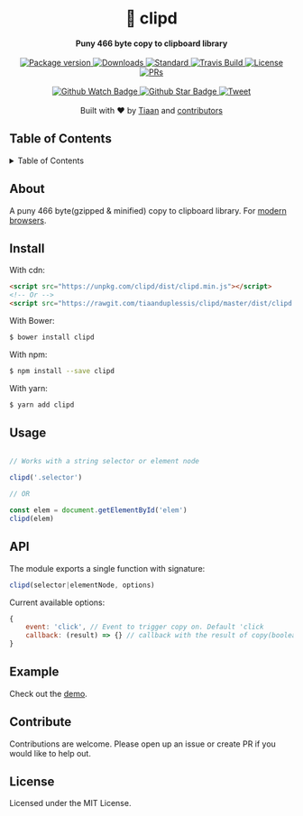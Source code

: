<h1 align="center">📎 clipd</h1>
<div align="center">
  <strong>Puny 466 byte copy to clipboard library</strong>
</div>
<br>
<div align="center">
  <a href="https://npmjs.org/package/clipd">
    <img src="https://img.shields.io/npm/v/clipd.svg?style=flat-square" alt="Package version" />
  </a>
  <a href="https://npmjs.org/package/clipd">
  <img src="https://img.shields.io/npm/dm/clipd.svg?style=flat-square" alt="Downloads" />
  </a>
  <a href="https://github.com/feross/standard">
    <img src="https://img.shields.io/badge/code%20style-standard-brightgreen.svg?style=flat-square" alt="Standard" />
  </a>
  <a href="https://travis-ci.org/tiaanduplessis/clipd">
    <img src="https://img.shields.io/travis/tiaanduplessis/clipd.svg?style=flat-square" alt="Travis Build" />
  </a>
  <a href="https://github.com/tiaanduplessis/clipd/blob/master/LICENSE">
    <img src="https://img.shields.io/npm/l/clipd.svg?style=flat-square" alt="License" />
  </a>
  <a href="http://makeapullrequest.com">
    <img src="https://img.shields.io/badge/PRs-welcome-brightgreen.svg?style=flat-square" alt="PRs" />
  </a>
</div>
<br>
<div align="center">
  <a href="https://github.com/tiaanduplessis/clipd/watchers">
    <img src="https://img.shields.io/github/watchers/tiaanduplessis/clipd.svg?style=social" alt="Github Watch Badge" />
  </a>
  <a href="https://github.com/tiaanduplessis/clipd/stargazers">
    <img src="https://img.shields.io/github/stars/tiaanduplessis/clipd.svg?style=social" alt="Github Star Badge" />
  </a>
  <a href="https://twitter.com/intent/tweet?text=Check%20out%20clipd!%20https://github.com/tiaanduplessis/clipd%20%F0%9F%91%8D">
    <img src="https://img.shields.io/twitter/url/https/github.com/tiaanduplessis/clipd.svg?style=social" alt="Tweet" />
  </a>
</div>
<br>
<div align="center">
  Built with ❤︎ by <a href="tiaanduplessis.co.za">Tiaan</a> and <a href="https://github.com/tiaanduplessis/clipd/graphs/contributors">contributors</a>
</div>


<h2>Table of Contents</h2>
<details>
  <summary>Table of Contents</summary>
	<li><a href="#About">About</a></li>
  <li><a href="#install">Install</a></li>
  <li><a href="#usage">Usage</a></li>
  <li><a href="#api">API</a></li>
	<li><a href="#example">example</a></li>
  <li><a href="#contribute">Contribute</a></li>
  <li><a href="#license">License</a></li>
</details>

## About

A puny 466 byte(gzipped & minified) copy to clipboard library. For [modern browsers](https://www.microsoft.com/en-za/download/internet-explorer.aspx).

## Install

With cdn:

```html
<script src="https://unpkg.com/clipd/dist/clipd.min.js"></script>
<!-- Or -->
<script src="https://rawgit.com/tiaanduplessis/clipd/master/dist/clipd.min.js"></script>
```

With Bower:

```sh
$ bower install clipd
```

With npm:

```sh
$ npm install --save clipd
```

With yarn:

```sh
$ yarn add clipd
```

## Usage

```js

// Works with a string selector or element node

clipd('.selector')

// OR

const elem = document.getElementById('elem')
clipd(elem)

```

## API

The module exports a single function with signature:

```js
clipd(selector|elementNode, options)
```

Current available options:

```js
{
	event: 'click', // Event to trigger copy on. Default 'click
	callback: (result) => {} // callback with the result of copy(boolean)
}
```

## Example

Check out the [demo](https://tiaanduplessis.github.io/clipd/).

## Contribute

Contributions are welcome. Please open up an issue or create PR if you would like to help out.

## License

Licensed under the MIT License.
